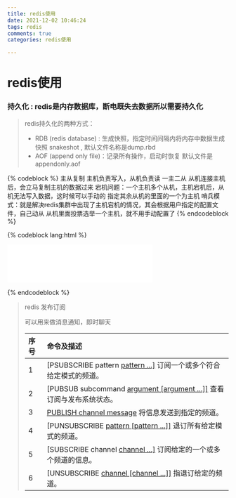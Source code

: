 ```yaml
---
title: redis使用
date: 2021-12-02 10:46:24
tags: redis
comments: true
categories: redis使用

---
```

# redis使用
<!--more-->
### 持久化 : redis是内存数据库，断电既失去数据所以需要持久化

> redis持久化的两种方式：
>
> - RDB (redis database) : 生成快照，指定时间间隔内将内存中数据生成快照 snakeshot , 默认文件名称是dump.rbd
> - AOF (append  only file)：记录所有操作，启动时恢复  默认文件是 appendonly.aof

{% codeblock %}
主从复制
主机负责写入，从机负责读 一主二从
从机连接主机后，会立马复制主机的数据过来
宕机问题：一个主机多个从机，主机宕机后，从机无法写入数据，这时候可以手动的 指定其余从机的里面的一个为主机
哨兵模式：就是解决redis集群中出现了主机宕机的情况，其会根据用户指定的配置文件，自己动从 从机里面投票选举一个主机，就不用手动配置了
{% endcodeblock %}

{% codeblock  lang:html %}

<iframe frameborder="no" border="0" marginwidth="0" marginheight="0" width=330 height=86 src="//music.163.com/outchain/player?type=2&id=26305536&auto=1&height=66"></iframe>

{% endcodeblock %}




> redis 发布订阅	
>
> 可以用来做消息通知，即时聊天
>
> | 序号 | 命令及描述                                                   |
> | :--- | :----------------------------------------------------------- |
> | 1    | [PSUBSCRIBE pattern [pattern ...\]](https://m.runoob.com/redis/pub-sub-psubscribe.html) 订阅一个或多个符合给定模式的频道。 |
> | 2    | [PUBSUB subcommand [argument [argument ...\]]](https://m.runoob.com/redis/pub-sub-pubsub.html) 查看订阅与发布系统状态。 |
> | 3    | [PUBLISH channel message](https://m.runoob.com/redis/pub-sub-publish.html) 将信息发送到指定的频道。 |
> | 4    | [PUNSUBSCRIBE [pattern [pattern ...\]]](https://m.runoob.com/redis/pub-sub-punsubscribe.html) 退订所有给定模式的频道。 |
> | 5    | [SUBSCRIBE channel [channel ...\]](https://m.runoob.com/redis/pub-sub-subscribe.html) 订阅给定的一个或多个频道的信息。 |
> | 6    | [UNSUBSCRIBE [channel [channel ...\]]](https://m.runoob.com/redis/pub-sub-unsubscribe.html) 指退订给定的频道。 |
